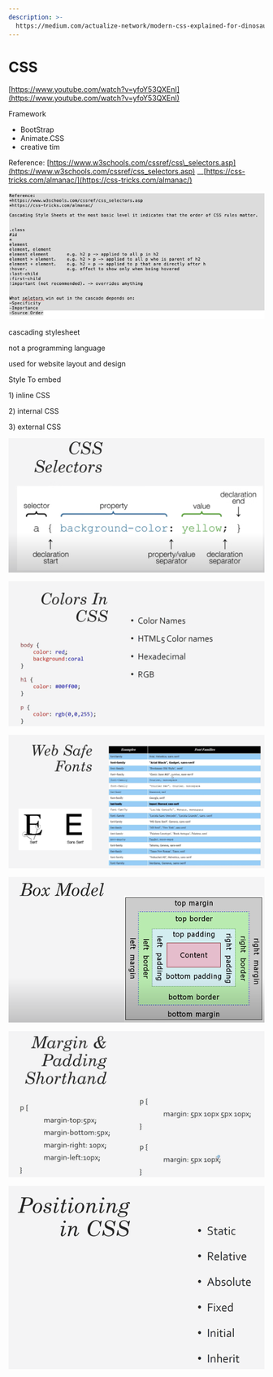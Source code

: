 ```yaml
---
description: >-
  https://medium.com/actualize-network/modern-css-explained-for-dinosaurs-5226febe3525
---
```


# CSS

  
[https://www.youtube.com/watch?v=yfoY53QXEnI](https://www.youtube.com/watch?v=yfoY53QXEnI)



Framework

* BootStrap
* Animate.CSS
* creative tim

Reference: [https://www.w3schools.com/cssref/css\_selectors.asp](https://www.w3schools.com/cssref/css_selectors.asp) __[https://css-tricks.com/almanac/](https://css-tricks.com/almanac/)

![](../../.gitbook/assets/image%20%28322%29.png)



cascading stylesheet

not a programming language

used for website layout and design

Style To embed

1\) inline CSS

2\) internal CSS

3\) external CSS

![](../../.gitbook/assets/image%20%28231%29.png)

![](../../.gitbook/assets/image%20%28234%29.png)

![](../../.gitbook/assets/image%20%28230%29.png)

![](../../.gitbook/assets/image%20%28229%29.png)

![](../../.gitbook/assets/image%20%28235%29.png)

![](../../.gitbook/assets/image%20%28233%29.png)

